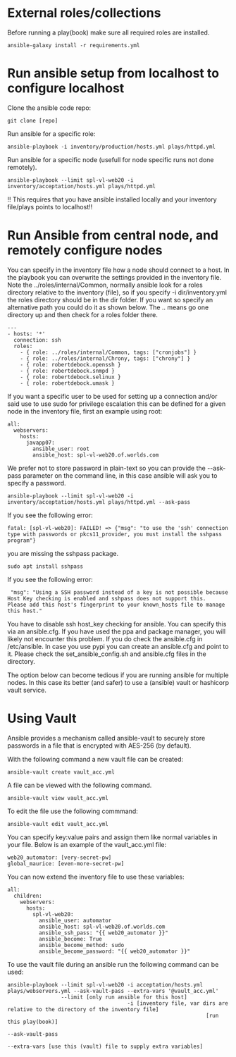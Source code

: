 # External roles/collections
Before running a play(book) make sure all required roles are installed.

```
ansible-galaxy install -r requirements.yml
```

# Run ansible setup from localhost to configure localhost

Clone the ansible code repo:
```
git clone [repo]
```

Run ansible for a specific role:
```
ansible-playbook -i inventory/production/hosts.yml plays/httpd.yml
```

Run ansible for a specific node (usefull for node specific runs not done remotely).

```
ansible-playbook --limit spl-vl-web20 -i inventory/acceptation/hosts.yml plays/httpd.yml
```
!! This requires that you have ansible installed locally and your inventory file/plays points to localhost!!

# Run Ansible from central node, and remotely configure nodes


You can specify in the inventory file how a node should connect to a host.
In the playbook you can overwrite the settings provided in the inventory file. Note the ../roles/internal/Common, normally ansible look for a roles directory relative to the inventory (file), so if you specify -i dir/inventory.yml the roles directory should be in the dir folder. If you want so specify an alternative path you could do it as shown below. The .. means go one directory up and then check for a roles folder there.
```
---
- hosts: '*'
  connection: ssh
  roles:
    - { role: ../roles/internal/Common, tags: ["cronjobs"] }
    - { role: ../roles/internal/Chrony, tags: ["chrony"] }
    - { role: robertdebock.openssh }
    - { role: robertdebock.snmpd }
    - { role: robertdebock.selinux }
    - { role: robertdebock.umask }
```
If you want a specific user to be used for setting up a connection and/or said use to use sudo for privilege escalation this can be defined for a given node in the inventory file, first an example using root:

```
all:
  webservers:
    hosts:
      javapp07:
        ansible_user: root
        ansible_host: spl-vl-web20.of.worlds.com
```

We prefer not to store password in plain-text so you can provide the --ask-pass parameter on the command line, in this case ansible will ask you to specify a password.

```
ansible-playbook --limit spl-vl-web20 -i inventory/acceptation/hosts.yml plays/httpd.yml --ask-pass
```

If you see the following error:

```
fatal: [spl-vl-web20]: FAILED! => {"msg": "to use the 'ssh' connection type with passwords or pkcs11_provider, you must install the sshpass program"}
```
you are missing the sshpass package.

```
sudo apt install sshpass
```
If you see the following error:

```
 "msg": "Using a SSH password instead of a key is not possible because Host Key checking is enabled and sshpass does not support this.  Please add this host's fingerprint to your known_hosts file to manage this host."
```

You have to disable ssh host_key checking for ansible. You can specify this via an ansible.cfg. If you have used the ppa and package manager, you will likely not encounter this problem. If you do check the ansible.cfg in /etc/ansible. In case you use pypi you can create an ansible.cfg and point to it. Please check the set_ansible_config.sh and ansible.cfg files in the directory.

The option below can become tedious if you are running ansible for multiple nodes. In this case its better (and safer) to use a (ansible) vault or hashicorp vault service.

# Using Vault

Ansible provides a mechanism called ansible-vault to securely store passwords in a file that is encrypted with AES-256 (by default).

With the following command a new vault file can be created:

```
ansible-vault create vault_acc.yml
```

A file can be viewed with the following command.

```
ansible-vault view vault_acc.yml
```

To edit the file use the following commmand:

```
ansible-vault edit vault_acc.yml
```

You can specify key:value pairs and assign them like normal variables in your file. Below is an example of the vault_acc.yml file:

```
web20_automator: [very-secret-pw]
global_maurice: [even-more-secret-pw]
```
You can now extend the inventory file to use these variables:

```
all:
  children:
    webservers:
      hosts:
        spl-vl-web20:
          ansible_user: automator
          ansible_host: spl-vl-web20.of.worlds.com
          ansible_ssh_pass: "{{ web20_automator }}"
          ansible_become: True
          ansible_become_method: sudo
          ansible_become_password: "{{ web20_automator }}"
```

To use the vault file during an ansible run the following command can be used:

```
ansible-playbook --limit spl-vl-web20 -i acceptation/hosts.yml plays/webservers.yml --ask-vault-pass --extra-vars '@vault_acc.yml'
                 --limit [only run ansible for this host]
                                      -i [inventory file, var dirs are relative to the directory of the inventory file]
                                                               [run this play(book)]
                                                                                    --ask-vault-pass
                                                                                                     --extra-vars [use this (vault) file to supply extra variables]

```
